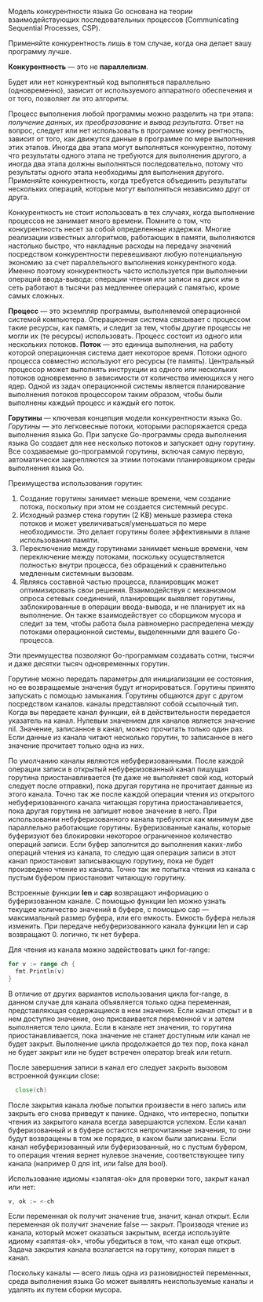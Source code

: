 Модель конкурентности языка Go основана на теории взаимодействующих последовательных процессов (Communicating Sequential Processes, CSP).

Применяйте конку­рентность лишь в том случае, когда она делает вашу программу лучше.

**Конкурентность** — это не **параллелизм**.

Будет или нет конкурентный код выполняться параллельно (одновременно), за­висит от используемого аппаратного обеспечения и от того, позволяет ли это алго­ритм.

Процесс выполнения любой программы можно разделить на три этапа: *получение данных*, их *преобразование* и *вывод результата*. Ответ на вопрос, следует или нет использовать в программе конку­
рентность, зависит от того, как движутся данные в программе по мере выпол­нения этих этапов. Иногда два этапа могут выполняться конкурентно, потому что результаты одного этапа не требуются для выполнения другого, а иногда два этапа должны выполняться последовательно, потому что результаты одного этапа необходимы для выполнения другого. Применяйте конкурентность, когда
требуется объединить результаты нескольких операций, которые могут выпол­няться независимо друг от друга.

Конкурентность не стоит использовать в тех случаях, когда выполнение процессов не занимает много времени. Помните о том, что конкурентность несет за собой определенные издержки. Многие реализации
известных алгоритмов, работающих в памяти, выполняются настолько быстро, что накладные расходы на передачу значений посредством конкурентности пере­вешивают любую потенциальную экономию за счет параллельного выполнения конкурентного кода. Именно поэтому конкурентность часто используется при выполнении операций ввода-вывода: операции чтения или записи на диск или в сеть работают в тысячи раз медленнее операций с памятью, кроме самых слож­ных. 

**Процесс** — это экземпляр программы, выполняемой опера­ционной системой компьютера.  Операционная система связывает с процессом такие ресурсы, как память, и следит за тем, чтобы другие процессы не могли их (те ресурсы) использовать. Процесс состоит из одного или нескольких потоков. **Поток** — это единица выполнения, на работу которой операционная система дает некоторое время. Потоки одного процесса совместно используют его ресурсы (те память). Центральный процессор может выполнять инструкции из одного или нескольких потоков одно­временно в зависимости от количества имеющихся у него ядер. Одной из задач операционной системы является планирование выполнения потоков процессором таким образом, чтобы были выполнены каждый процесс и каждый его поток.

**Горутины** — ключевая концепция модели конкурентности языка Go.
*Горутины* — это легковесные потоки, которыми распоряжается среда выполнения языка Go. При запуске Go-программы среда выполнения языка Go создает для нее несколько потоков и запускает одну горутину. Все создаваемые go-программой горутины, включая самую первую, автоматически закрепляются за этими пото­ками планировщиком среды выполнения языка Go.

Преимущества использования горутин:
1. Создание горутины занимает меньше времени, чем создание потока, поскольку при этом не создается системный ресурс.
2. Исходный размер стека горутин (2 KB) меньше размера стека потоков и может увели­чиваться/уменьшаться по мере необходимости. Это делает горутины более эффективными в плане использования памяти.
3. Переключение между горутинами занимает меньше времени, чем переключе­ние между потоками, поскольку осуществляется полностью внутри процесса, без обращений к сравнительно медленным системным вызовам.
4. Являясь составной частью процесса, планировщик может оптимизировать свои решения. Взаимодействуя с механизмом опроса сетевых соединений, планировщик выявляет горутины, заблокированные в операции ввода-вывода, и не планирует их на выполнение. Он также взаимодействует со сборщиком мусора и следит за тем, чтобы работа была равномерно распределена между потоками операционной системы, выделенными для вашего Go-процесса.

Эти преимущества позволяют Go-программам создавать сотни, тысячи и даже десятки тысяч одновременных горутин. 

Горутине можно передать параметры для инициали­зации ее состояния, но ее возвращаемые значения будут игнорироваться.
Горутины принято запускать с помощью замыкания.
Горутины общаются друг с другом посредством каналов. каналы представляют собой ссылочный тип. Когда вы передаете канал функции, ей в действительности передается указатель на канал. Нулевым значением для каналов является значение nil. Значение, записанное в канал, можно прочитать только один раз. Если данные из канала читают несколько горутин, то записанное в него значение прочитает
только одна из них.

По умолчанию каналы являются небуферизованными. После каждой операции записи в открытый небуферизованный канал пишущая горутина приостанав­ливается (те даже не выполняет свой код, который следует после отправки), пока другая горутина не прочитает данные из этого канала. Точно так же после каждой операции чтения из открытого небуферизованного канала читающая горутина приостанавливается, пока другая горутина не запишет новое значение в него. При использовании небуферизованного канала требуются как минимум две параллельно работающие горутины.
Буферизованные каналы, которые буферизуют без блокировки некоторое ограниченное количество операций записи. Если буфер заполнится до выполнения каких-либо операций чтения из канала, то следую­
щая операция записи в этот канал приостановит записывающую горутину, пока не будет произведено чтение из канала. Точно так же попытка чтения из канала с пустым буфером приостановит читающую горутину.

Встроенные функции **len** и **cap** возвращают информацию о буферизованном канале. С помощью функции len можно узнать текущее количество значений в буфере, с помощью cap — максимальный размер буфера, или его емкость. Емкость буфера нельзя изменить. При передаче небуферизованного канала функции len и cap возвращают 0. логично, тк нет буфера.

Для чтения из канала можно задействовать цикл for-range:
``` go
for v := range ch {
  fmt.Println(v)
}
```
В отличие от других вариантов использования цикла for-range, в данном случае для канала объявляется только одна переменная, представляющая содержащиеся в нем значения. Если канал открыт и в нем доступно значение, оно присваивается переменной v и затем выполняется тело цикла. Если в канале нет значения, то горутина приостанавливается, пока значение не станет доступным или канал
не будет закрыт. Выполнение цикла продолжается до тех пор, пока канал не будет закрыт или не будет встречен оператор break или return.

После завершения записи в канал его следует закрыть вызовом встроенной функции close:
``` go
  close(ch)
```
После закрытия канала любые попытки произвести в него запись или закрыть его снова приведут к панике. Однако, что интересно, попытки чтения из закрытого канала всегда завершаются успехом. Если канал буферизованный и в буфере остаются непрочитанные значения, то они будут возвращены в том же порядке, в каком были записаны. Если канал небуферизованный или буферизованный, но
с пустым буфером, то операция чтения вернет нулевое значение, соответствующее типу канала (например 0 для int, или false для bool).

Использование идиомы «запятая-ok» для проверки того, закрыт канал или нет:
``` go
v, ok := <-ch
```
Если переменная ok получит значение true, значит, канал открыт. Если пере­менная ok получит значение false — закрыт. Производя чтение из канала, который может оказаться закрытым, всегда
используйте идиому «запятая-ok», чтобы убедиться в том, что канал еще открыт.
Задача закрытия канала возлагается на горутину, которая пишет в канал.

Поскольку каналы — всего лишь одна из разновидностей переменных, среда выполнения языка Go может выявлять неиспользуемые каналы и удалять их путем сборки мусора.




